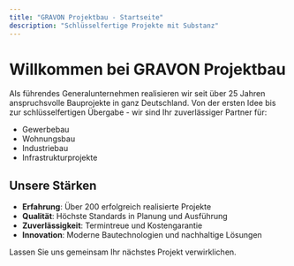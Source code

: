 ```yaml
---
title: "GRAVON Projektbau - Startseite"
description: "Schlüsselfertige Projekte mit Substanz"
---
```


# Willkommen bei GRAVON Projektbau

Als führendes Generalunternehmen realisieren wir seit über 25 Jahren anspruchsvolle Bauprojekte in ganz Deutschland. Von der ersten Idee bis zur schlüsselfertigen Übergabe - wir sind Ihr zuverlässiger Partner für:

- Gewerbebau
- Wohnungsbau
- Industriebau
- Infrastrukturprojekte

## Unsere Stärken

- **Erfahrung**: Über 200 erfolgreich realisierte Projekte
- **Qualität**: Höchste Standards in Planung und Ausführung
- **Zuverlässigkeit**: Termintreue und Kostengarantie
- **Innovation**: Moderne Bautechnologien und nachhaltige Lösungen

Lassen Sie uns gemeinsam Ihr nächstes Projekt verwirklichen.